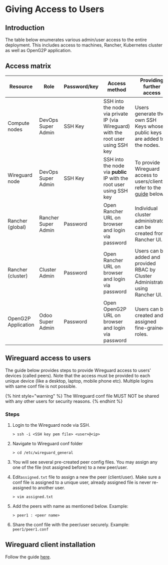 # Giving Access to Users

## Introduction

The table below enumerates various admin/user access to the entire deployment. This includes access to machines, Rancher, Kubernetes cluster as well as OpenG2P application.

## Access matrix

| Resource            | Role                | Password/key | Access method                                                                     | Providing further access                                                                                                        |
| ------------------- | ------------------- | ------------ | --------------------------------------------------------------------------------- | ------------------------------------------------------------------------------------------------------------------------------- |
| Compute nodes       | DevOps Super Admin  | SSH Key      | SSH into the node via private IP (via Wireguard) with the root user using SSH key | Users generate their own SSH Keys whose public keys are added to the nodes.                                                     |
| Wireguard node      | DevOps Super Admin  | SSH Key      | SSH into the node via **public** IP with the root user using SSH key              | To provide Wireguard access to users/clients refer to the [guide](access-to-deployed-setup.md#wireguard-access-to-users) below. |
| Rancher (global)    | Rancher Super Admin | Password     | Open Rancher URL on browser and login via password                                | Individual cluster administrators can be created from Rancher UI.                                                               |
| Rancher (cluster)   | Cluster Admin       | Password     | Open Rancher URL on browser and login via password                                | Users can be added and provided RBAC by Cluster Administrator using Rancher UI.                                                 |
| OpenG2P Application | Odoo Super Admin    | Password     | Open OpenG2P URL on browser and login via password                                | Users can be created and assigned fine-grained roles.                                                                           |

## Wireguard access to users

The guide below provides steps to provide Wireguard access to users' devices (called peers). Note that the access must be provided to each unique device (like a desktop, laptop, mobile phone etc). Multiple logins with same conf file is not possible.

{% hint style="warning" %}
The Wireguard conf file MUST NOT be shared with any other users for security reasons.
{% endhint %}

### Steps

1.  Login to the Wireguard node via SSH.

    ```
    > ssh -i <SSH key pem file> <user>@<ip>
    ```
2.  Navigate to Wireguard conf folder

    ```
    > cd /etc/wireguard_general
    ```
3. You will see several pre-created peer config files. You may assign any one of the file (not assigned before) to a new peer/user.
4.  Edit`assigned.txt` file to assign a new the peer (client/user). Make sure a conf file is assigned to a unique user, already assigned file is never re-assigned to another user.

    ```
    > vim assigned.txt
    ```
5.  Add the peers with name as mentioned below. Example:

    ```
    > peer1 : <peer name>
    ```
6. Share the conf file with the peer/user securely. Example: `peer1/peer1.conf`

## Wireguard client installation

Follow the guide [here](https://github.com/mosip/documentation/blob/1.2.0/docs/wireguard-client-installation-guide.md).
